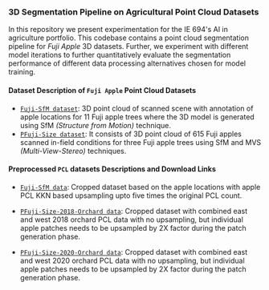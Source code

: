### 3D Segmentation Pipeline on Agricultural Point Cloud Datasets

In this repository we present experimentation for the IE 694's AI in agriculture portfolio.
This codebase contains a point cloud segmentation pipeline for _Fuji Apple_ 3D datasets.
Further, we experiment with different model iterations to further quantitatively evaluate the
segmentation performance of different data processing alternatives chosen for model training.

#### Dataset Description of `Fuji Apple` Point Cloud Datasets

* [`Fuji-SfM dataset`](https://www.grap.udl.cat/en/publications/fuji-sfm-dataset/): 3D point cloud
of scanned scene with annotation of apple locations for 11 Fuji apple trees where the 3D model
is generated using SfM _(Structure from Motion)_ technique.
* [`PFuji-Size dataset`](https://www.grap.udl.cat/en/publications/apple_size_estimation_SfM/): It consists of 3D point
cloud of 615 Fuji apples scanned in-field conditions for three Fuji apple trees using SfM and
MVS _(Multi-View-Stereo)_ techniques.

#### Preprocessed `PCL` datasets Descriptions and Download Links

* [`Fuji-SfM data`](https://drive.google.com/file/d/1LHL5gp7agQyTJgodyVzjFw7qUilYZMcM/view?usp=share_link): 
Cropped dataset based on the apple locations with apple PCL KKN based upsampling upto five times the original PCL count.

* [`PFuji-Size-2018-Orchard data`](https://drive.google.com/file/d/19LEgF3_Q5MyxDm9_Ci4kg1VInfCS-oD7/view?usp=sharing): 
Cropped dataset with combined east and west 2018 orchard PCL data with no upsampling, but individual apple patches needs
to be upsampled by 2X factor during the patch generation phase.

* [`PFuji-Size-2020-Orchard data`](https://drive.google.com/file/d/10rwpTwny6eRYvgZzP5zJ6xBornBTCMQD/view?usp=share_link): 
Cropped dataset with combined east and west 2020 orchard PCL data with no upsampling, but individual apple patches needs
to be upsampled by 2X factor during the patch generation phase. 
